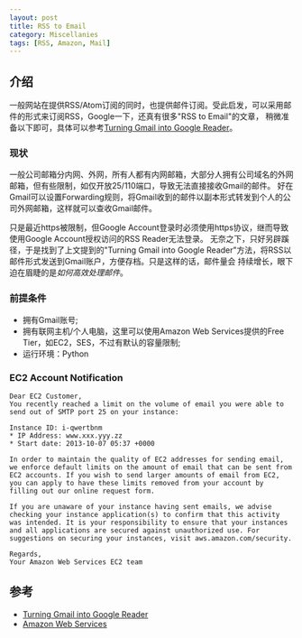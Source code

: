 ```yaml
---
layout: post
title: RSS to Email
category: Miscellanies
tags: [RSS, Amazon, Mail]
---
```


## 介绍

一般网站在提供RSS/Atom订阅的同时，也提供邮件订阅。受此启发，可以采用邮件的形式来订阅RSS，Google一下，还真有很多"RSS to Email"的文章， 稍微准备以下即可，具体可以参考[Turning Gmail into Google Reader](http://wcm1.web.rice.edu/turning-gmail-into-google-reader.html)。

### 现状

一般公司邮箱分内网、外网，所有人都有内网邮箱，大部分人拥有公司域名的外网邮箱，但有些限制，如仅开放25/110端口，导致无法直接接收Gmail的邮件。 好在Gmail可以设置Forwarding规则，将Gmail收到的邮件以副本形式转发到个人的公司外网邮箱，这样就可以查收Gmail邮件。

只是最近https被限制，但Google Account登录时必须使用https协议，继而导致使用Google Account授权访问的RSS Reader无法登录。 无奈之下，只好另辟蹊径，于是找到了上文提到的"Turning Gmail into Google Reader"方法，将RSS以邮件形式发送到Gmail账户，方便存档。只是这样的话，邮件量会 持续增长，眼下迫在眉睫的是*如何高效处理邮件*。

### 前提条件

* 拥有Gmail账号;
* 拥有联网主机/个人电脑，这里可以使用Amazon Web Services提供的Free Tier，如EC2，SES，不过有默认的容量限制;
* 运行环境：Python

### EC2 Account Notification

	Dear EC2 Customer,
	You recently reached a limit on the volume of email you were able to send out of SMTP port 25 on your instance:

	Instance ID: i-qwertbnm
	* IP Address: www.xxx.yyy.zz
	* Start date: 2013-10-07 05:37 +0000

	In order to maintain the quality of EC2 addresses for sending email, we enforce default limits on the amount of email that can be sent from EC2 accounts. If you wish to send larger amounts of email from EC2, you can apply to have these limits removed from your account by filling out our online request form.

	If you are unaware of your instance having sent emails, we advise checking your instance application(s) to confirm that this activity was intended. It is your responsibility to ensure that your instances and all applications are secured against unauthorized use. For suggestions on securing your instances, visit aws.amazon.com/security.

	Regards,
	Your Amazon Web Services EC2 team

## 参考

* [Turning Gmail into Google Reader](http://wcm1.web.rice.edu/turning-gmail-into-google-reader.html)
* [Amazon Web Services](https://aws.amazon.com/console/)
